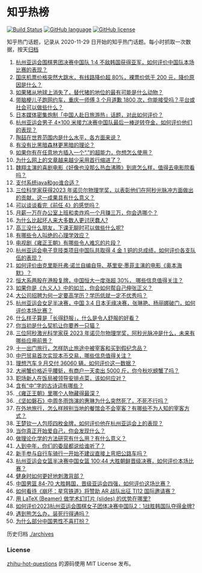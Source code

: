# 知乎热榜
[![Build Status](https://github.com/ToWeLong/zhihu-hot-questions/workflows/CI/badge.svg)](https://github.com/ToWeLong/zhihu-hot-questions/actions)
[![GitHub language](https://img.shields.io/badge/language-golang-orange.svg)](https://golang.org/)
[![GitHub license](https://img.shields.io/github/license/ToWeLong/zhihu-hot-questions)](https://github.com/ToWeLong/zhihu-hot-questions/blob/main/LICENSE)

知乎热门话题，记录从 2020-11-29 日开始的知乎热门话题。每小时抓取一次数据，按天[归档](./archives)

<!-- BEGIN -->

1. [杭州亚运会围棋男团决赛中国队 1:4 不敌韩国获得亚军，如何评价中国队本场比赛的表现？](https://www.zhihu.com/question/624627264)
1. [国庆机票价格突然大跳水，有线路降价超 80%，裸票价低于 200 元，降价原因是什么？](https://www.zhihu.com/question/624614552)
1. [如果猪从地球上消失了，替代猪的地位的最有可能是什么动物？](https://www.zhihu.com/question/355853315)
1. [带脑梗儿子跑网约车，重庆一师傅 3 个月道歉 1800 次，你能接受吗？平台或社会可以做些什么？](https://www.zhihu.com/question/624618813)
1. [日本媒体密集炮制「中国人赴日旅游热」话题，对此如何评价？](https://www.zhihu.com/question/624611363)
1. [杭州亚运会男子 4×100 米接力决赛中国队最后一棒逆转夺金，如何评价他们的表现？](https://www.zhihu.com/question/624640182)
1. [陶喆在世界范围内是什么水平，各方面来说？](https://www.zhihu.com/question/548341379)
1. [有没有比黑暗森林更黑暗的理论？](https://www.zhihu.com/question/418127358)
1. [如果你有在任意地方插入一个“.”的超能力，你想怎么使用？](https://www.zhihu.com/question/624451022)
1. [为什么网上的文章越来越少采用首行缩进了？](https://www.zhihu.com/question/539160773)
1. [魏翔主演的喜剧电影《好像也没那么热血沸腾》到底怎么样，值得去电影院看吗？](https://www.zhihu.com/question/623693294)
1. [支付系统java和go谁合适？](https://www.zhihu.com/question/624600092)
1. [三位科学家获得2023 年诺贝尔物理学奖，以表彰他们在阿秒光脉冲方面做出的贡献，这一成果具有什么意义？](https://www.zhihu.com/question/623162853)
1. [可以谈谈看完《前任 4》的感觉吗？](https://www.zhihu.com/question/624491168)
1. [月薪一万在办公室上班和卖炸鸡一个月赚三万，你会选哪个？](https://www.zhihu.com/question/422477749)
1. [为什么比起坏人来大多数人更讨厌蠢人?](https://www.zhihu.com/question/369533999)
1. [高三没什么朋友，下课无聊时可以做些什么呢?](https://www.zhihu.com/question/623473870)
1. [有哪些令人叫绝的心理学效应？](https://www.zhihu.com/question/20357247)
1. [电视剧《雍正王朝》有哪些令人难忘的片段？](https://www.zhihu.com/question/624336263)
1. [杭州亚运会电子竞技类项目中国队共取得 4 金 1 铜的总成绩，如何评价各支队伍的表现？](https://www.zhihu.com/question/624564672)
1. [如何评价由克里斯托弗·诺兰自编自导、基里安·墨菲主演的电影《奥本海默》？](https://www.zhihu.com/question/612994100)
1. [恒大系两股在港股复牌，中国恒大一度涨超 30%， 哪些信息值得关注？](https://www.zhihu.com/question/624599024)
1. [如果你是《九义人》中的如兰，你会如何帮自己伸张正义？](https://www.zhihu.com/question/623663012)
1. [大公司招聘为何一定要高学历？学历低就一定不优秀吗？](https://www.zhihu.com/question/622878484)
1. [杭州亚运会女足半决赛，中国 3:4 日本无缘决赛，张琳艳、杨丽娜破门，如何评价本场比赛？](https://www.zhihu.com/question/624632181)
1. [什么样子算是「长得舒服」，什么是令人舒服的好看？](https://www.zhihu.com/question/337277632)
1. [你当初是什么契机让你要养一只猫？](https://www.zhihu.com/question/358328270)
1. [三位阿秒激光科学家获 2023 年诺贝尔物理学奖，阿秒光脉冲是什么，未来有哪些应用前景？](https://www.zhihu.com/question/624627831)
1. [十一出门旅行，怎样防止旅途中被宰客和买到假纪念品？](https://www.zhihu.com/question/623824616)
1. [中巴贸易首次实现本币交易，哪些信息值得关注？](https://www.zhihu.com/question/624604503)
1. [理想汽车 9 月交付 36060 辆，如何评价这一数据？](https://www.zhihu.com/question/624441803)
1. [大闸蟹价格近乎腰斩，有商户一天卖出 5000 斤，你今秋吃螃蟹了吗？](https://www.zhihu.com/question/624513993)
1. [职场新人在饭局被领导安排点菜，该如何应对？](https://www.zhihu.com/question/615907295)
1. [含有“中”字的古诗词有哪些？](https://www.zhihu.com/question/624599839)
1. [《雍正王朝》里哪个人物藏得最深？](https://www.zhihu.com/question/568284339)
1. [《坚如磐石》中周冬雨饰演的惠琳为什么突然死了，不死不行吗？](https://www.zhihu.com/question/624436383)
1. [在外地旅行，怎么样辨别当地的餐馆会不会宰客？有哪些不为人知的宰客方式？](https://www.zhihu.com/question/623824614)
1. [王楚钦一人包揽四枚金牌，如何评价他在杭州亚运会上的表现？](https://www.zhihu.com/question/624556921)
1. [当你真正开始爱自己，你会发现什么？](https://www.zhihu.com/question/608467041)
1. [做理论化学的方法研究有什么用？有什么意义？](https://www.zhihu.com/question/624523794)
1. [人到中年，你们的委屈都说给谁听了？](https://www.zhihu.com/question/619837847)
1. [新手参与自行车骑行一开始不建议直接上弯把公路车吗？](https://www.zhihu.com/question/620171278)
1. [杭州亚运会女篮半决赛中国女篮 100:44 大胜朝鲜晋级决赛，如何评价本场比赛？](https://www.zhihu.com/question/624626080)
1. [健身时如何更好地刺激背部？](https://www.zhihu.com/question/343045660)
1. [中国男篮 84-70 大胜韩国，晋级亚运会四强，如何评价这场比赛？](https://www.zhihu.com/question/624610767)
1. [如何看待《崩坏：星穹铁道》将赞助 AR 战队出征 TI12 国际邀请赛？](https://www.zhihu.com/question/624568967)
1. [用 LaTeX (Beamer) 做学术幻灯片 (slides) 的优势在哪里?](https://www.zhihu.com/question/526987978)
1. [如何评价2023杭州亚运会围棋女子团体决赛中国队2：1战胜韩国队夺得金牌?](https://www.zhihu.com/question/624608140)
1. [遇到熊怎么办，装死行得通吗？](https://www.zhihu.com/question/24846704)
1. [为什么部分中国男性不喜打扮？](https://www.zhihu.com/question/52757868)

<!-- END -->

历史归档 [./archives](./archives)


### License
[zhihu-hot-questions](https://github.com/towelong/zhihu-hot-questions) 的源码使用 MIT License 发布。